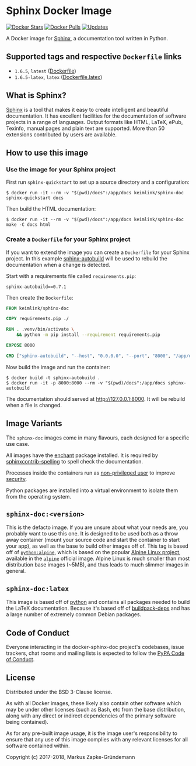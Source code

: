 # Sphinx Docker Image

[![Docker Stars](https://img.shields.io/docker/stars/keimlink/docker-sphinx-doc.svg)](https://hub.docker.com/r/keimlink/docker-sphinx-doc/)
[![Docker Pulls](https://img.shields.io/docker/pulls/keimlink/docker-sphinx-doc.svg)](https://hub.docker.com/r/keimlink/docker-sphinx-doc/)
[![Updates](https://pyup.io/repos/github/keimlink/docker-sphinx-doc/shield.svg)](https://pyup.io/repos/github/keimlink/docker-sphinx-doc/)

A Docker image for [Sphinx](http://www.sphinx-doc.org/), a documentation tool written in Python.

## Supported tags and respective `Dockerfile` links

* `1.6.5`, `latest` ([Dockerfile](https://github.com/keimlink/docker-sphinx-doc/blob/master/Dockerfile))
* `1.6.5-latex`, `latex` ([Dockerfile.latex](https://github.com/keimlink/docker-sphinx-doc/blob/master/Dockerfile.latex))

## What is Sphinx?

[Sphinx](http://www.sphinx-doc.org/) is a tool that makes it easy to create intelligent and beautiful documentation. It has excellent facilities for the documentation of software projects in a range of languages. Output formats like HTML, LaTeX, ePub, Texinfo, manual pages and plain text are supported. More than 50 extensions contributed by users are available.

## How to use this image

### Use the image for your Sphinx project

First run `sphinx-quickstart` to set up a source directory and a configuration:

```console
$ docker run -it --rm -v "$(pwd)/docs":/app/docs keimlink/sphinx-doc sphinx-quickstart docs
```

Then build the HTML documentation:

```console
$ docker run -it --rm -v "$(pwd)/docs":/app/docs keimlink/sphinx-doc make -C docs html
```

### Create a `Dockerfile` for your Sphinx project

If you want to extend the image you can create a `Dockerfile` for your Sphinx project. In this example [sphinx-autobuild](https://github.com/GaretJax/sphinx-autobuild) will be used to rebuild the documentation when a change is detected.

Start with a requirements file called `requirements.pip`:

```
sphinx-autobuild==0.7.1
```

Then create the `Dockerfile`:

```dockerfile
FROM keimlink/sphinx-doc

COPY requirements.pip ./

RUN . .venv/bin/activate \
    && python -m pip install --requirement requirements.pip

EXPOSE 8000

CMD ["sphinx-autobuild", "--host", "0.0.0.0", "--port", "8000", "/app/docs", "/app/docs/_build/html"]
```

Now build the image and run the container:

```console
$ docker build -t sphinx-autobuild .
$ docker run -it -p 8000:8000 --rm -v "$(pwd)/docs":/app/docs sphinx-autobuild
```

The documentation should served at http://127.0.0.1:8000. It will be rebuild when a file is changed.

## Image Variants

The `sphinx-doc` images come in many flavours, each designed for a specific use case.

All images have the [enchant](https://github.com/AbiWord/enchant) package installed. It is required by [sphinxcontrib-spelling](https://github.com/sphinx-contrib/spelling) to spell check the documentation.

Processes inside the containers run as [non-privileged user](http://blog.dscpl.com.au/2016/12/what-user-should-you-use-to-run-docker.html) to improve [security](https://docs.docker.com/engine/security/security/#conclusions).

Python packages are installed into a virtual environment to isolate them from the operating system.

## `sphinx-doc:<version>`

This is the defacto image. If you are unsure about what your needs are, you probably want to use this one. It is designed to be used both as a throw away container (mount your source code and start the container to start your app), as well as the base to build other images off of. This tag is based off of [`python:alpine`](https://hub.docker.com/_/python/), which is based on the popular [Alpine Linux project](http://alpinelinux.org/), available in the [`alpine`](https://hub.docker.com/_/alpine) official image. Alpine Linux is much smaller than most distribution base images (~5MB), and thus leads to much slimmer images in general.

## `sphinx-doc:latex`

This image is based off of [python](https://hub.docker.com/_/python/) and contains all packages needed to build the LaTeX documentation. Because it's based off of [buildpack-deps](https://registry.hub.docker.com/_/buildpack-deps/) and has a large number of extremely common Debian packages.

## Code of Conduct

Everyone interacting in the docker-sphinx-doc project's codebases, issue trackers, chat rooms and mailing lists is expected to follow the [PyPA Code of Conduct](https://www.pypa.io/en/latest/code-of-conduct/).

## License

Distributed under the BSD 3-Clause license.

As with all Docker images, these likely also contain other software which may be under other licenses (such as Bash, etc from the base distribution, along with any direct or indirect dependencies of the primary software being contained).

As for any pre-built image usage, it is the image user's responsibility to ensure that any use of this image complies with any relevant licenses for all software contained within.

Copyright (c) 2017-2018, Markus Zapke-Gründemann

